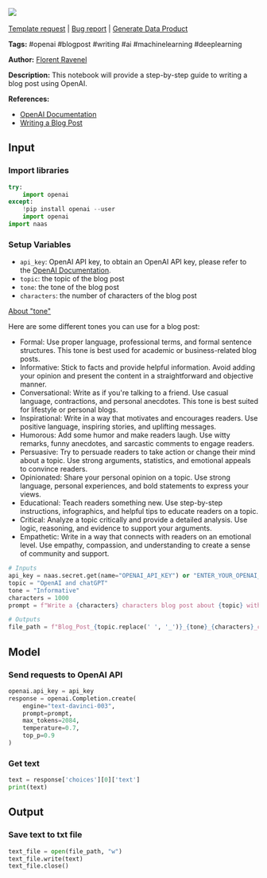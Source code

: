 <a href="https://app.naas.ai/user-redirect/naas/downloader?url=https://raw.githubusercontent.com/jupyter-naas/awesome-notebooks/master/OpenAI/OpenAI_Write_a_blog_post.ipynb" target="_parent"><img src="https://naasai-public.s3.eu-west-3.amazonaws.com/Open_in_Naas_Lab.svg"/></a><br><br><a href="https://github.com/jupyter-naas/awesome-notebooks/issues/new?assignees=&labels=&template=template-request.md&title=Tool+-+Action+of+the+notebook+">Template request</a> | <a href="https://github.com/jupyter-naas/awesome-notebooks/issues/new?assignees=&labels=bug&template=bug_report.md&title=OpenAI+-+Write+a+blog+post:+Error+short+description">Bug report</a> | <a href="https://app.naas.ai/user-redirect/naas/downloader?url=https://raw.githubusercontent.com/jupyter-naas/awesome-notebooks/master/Naas/Naas_Start_data_product.ipynb" target="_parent">Generate Data Product</a>

**Tags:** #openai #blogpost #writing #ai #machinelearning #deeplearning

**Author:** [Florent Ravenel](https://www.linkedin.com/in/florent-ravenel/)

**Description:** This notebook will provide a step-by-step guide to writing a blog post using OpenAI.

**References:**
- [OpenAI Documentation](https://openai.com/docs/)
- [Writing a Blog Post](https://www.wikihow.com/Write-a-Blog-Post)

## Input

### Import libraries


```python
try:
    import openai
except:
    !pip install openai --user
    import openai
import naas
```

### Setup Variables
- `api_key`: OpenAI API key, to obtain an OpenAI API key, please refer to the [OpenAI Documentation](https://openai.com/docs/).
- `topic`: the topic of the blog post
- `tone`: the tone of the blog post
- `characters`: the number of characters of the blog post


<u>About "tone"</u>

Here are some different tones you can use for a blog post:
- Formal: Use proper language, professional terms, and formal sentence structures. This tone is best used for academic or business-related blog posts.
- Informative: Stick to facts and provide helpful information. Avoid adding your opinion and present the content in a straightforward and objective manner.
- Conversational: Write as if you're talking to a friend. Use casual language, contractions, and personal anecdotes. This tone is best suited for lifestyle or personal blogs.
- Inspirational: Write in a way that motivates and encourages readers. Use positive language, inspiring stories, and uplifting messages.
- Humorous: Add some humor and make readers laugh. Use witty remarks, funny anecdotes, and sarcastic comments to engage readers.
- Persuasive: Try to persuade readers to take action or change their mind about a topic. Use strong arguments, statistics, and emotional appeals to convince readers.
- Opinionated: Share your personal opinion on a topic. Use strong language, personal experiences, and bold statements to express your views.
- Educational: Teach readers something new. Use step-by-step instructions, infographics, and helpful tips to educate readers on a topic.
- Critical: Analyze a topic critically and provide a detailed analysis. Use logic, reasoning, and evidence to support your arguments.
- Empathetic: Write in a way that connects with readers on an emotional level. Use empathy, compassion, and understanding to create a sense of community and support.


```python
# Inputs
api_key = naas.secret.get(name="OPENAI_API_KEY") or "ENTER_YOUR_OPENAI_API_KEY"
topic = "OpenAI and chatGPT"
tone = "Informative"
characters = 1000
prompt = f"Write a {characters} characters blog post about {topic} with a {tone} tone and a catchy headline"

# Outputs
file_path = f"Blog_Post_{topic.replace(' ', '_')}_{tone}_{characters}_characters.txt"
```

## Model

### Send requests to OpenAI API


```python
openai.api_key = api_key
response = openai.Completion.create(
    engine="text-davinci-003",
    prompt=prompt,
    max_tokens=2084,
    temperature=0.7,
    top_p=0.9
)
```

### Get text


```python
text = response['choices'][0]['text']
print(text)
```

## Output

### Save text to txt file


```python
text_file = open(file_path, "w")
text_file.write(text)
text_file.close()
```
